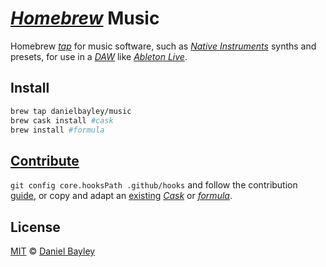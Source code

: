 _[Homebrew]_ Music
==================
Homebrew _[tap]_ for music software, such as _[Native Instruments][NI]_ synths and presets, for use in a _[DAW]_ like _[Ableton Live][live]_.

Install
-------
~~~ sh
brew tap danielbayley/music
brew cask install #cask
brew install #formula
~~~

[Contribute][guide]
-------------------
`git config core.hooksPath .github/hooks` and follow the contribution [guide], or copy and adapt an [existing] _[Cask]_ or _[formula]_.

License
-------
[MIT] © [Daniel Bayley]

[MIT]:            LICENSE.md
[Daniel Bayley]:  https://github.com/danielbayley

[homebrew]:       https://brew.sh
[tap]:            https://docs.brew.sh/Taps
[cask]:           https://github.com/Homebrew/homebrew-cask#homebrew-cask
[formula]:        https://github.com/Homebrew/brew/blob/master/docs/Formula-Cookbook.md#formula-cookbook

[guide]:          https://github.com/caskroom/homebrew-cask/blob/master/doc/development/adding_a_cask.md
[existing]:       Casks

[NI]:             https://native-instruments.com
[live]:           https://ableton.com/live
[DAW]:            https://wikipedia.org/wiki/Digital_audio_workstation
